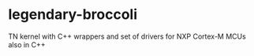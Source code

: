 # legendary-broccoli
TN kernel with C++ wrappers and set of drivers for NXP Cortex-M MCUs also in C++
